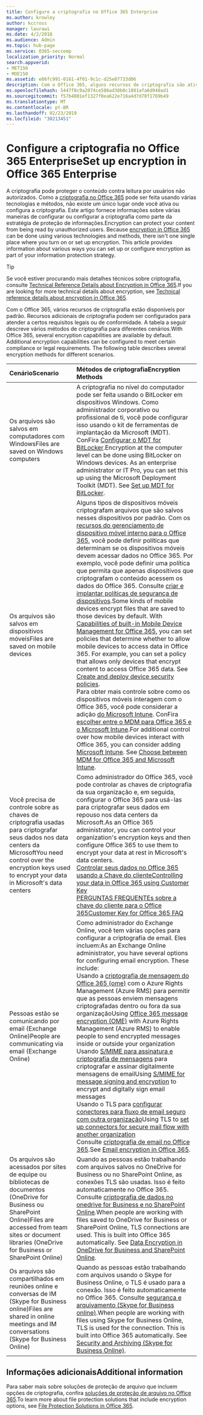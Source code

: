 ```yaml
---
title: Configure a criptografia no Office 365 Enterprise
ms.author: krowley
author: kccross
manager: laurawi
ms.date: 4/2/2018
ms.audience: Admin
ms.topic: hub-page
ms.service: O365-seccomp
localization_priority: Normal
search.appverid:
- MET150
- MOE150
ms.assetid: e86fc991-0161-4f01-9c1c-d25e87733d06
description: Com o Office 365, alguns recursos de criptografia são ativados por padrão; outros recursos podem ser configurados para atender a certos requisitos legais ou de conformidade.
ms.openlocfilehash: 5447f8c9a2074ce586ad38b0c1881afa6d948ad1
ms.sourcegitcommit: f57b4001ef1327f0ea622e716a4d7d78f1769b49
ms.translationtype: MT
ms.contentlocale: pt-BR
ms.lasthandoff: 02/23/2019
ms.locfileid: "30213451"
---
```

# <a name="set-up-encryption-in-office-365-enterprise"></a><span data-ttu-id="2a99b-103">Configure a criptografia no Office 365 Enterprise</span><span class="sxs-lookup"><span data-stu-id="2a99b-103">Set up encryption in Office 365 Enterprise</span></span>

<span data-ttu-id="2a99b-p101">A criptografia pode proteger o conteúdo contra leitura por usuários não autorizados. Como a [criptografia no Office 365](encryption.md) pode ser feita usando várias tecnologias e métodos, não existe um único lugar onde você ativa ou configura a criptografia. Este artigo fornece informações sobre várias maneiras de configurar ou configurar a criptografia como parte da estratégia de proteção de informações.</span><span class="sxs-lookup"><span data-stu-id="2a99b-p101">Encryption can protect your content from being read by unauthorized users. Because [encryption in Office 365](encryption.md) can be done using various technologies and methods, there isn't one single place where you turn on or set up encryption. This article provides information about various ways you can set up or configure encryption as part of your information protection strategy.</span></span> 
  
> [!TIP]
> <span data-ttu-id="2a99b-107">Se você estiver procurando mais detalhes técnicos sobre criptografia, consulte [Technical Reference Details about Encryption in Office 365](technical-reference-details-about-encryption.md).</span><span class="sxs-lookup"><span data-stu-id="2a99b-107">If you are looking for more technical details about encryption, see [Technical reference details about encryption in Office 365](technical-reference-details-about-encryption.md).</span></span> 
  
<span data-ttu-id="2a99b-p102">Com o Office 365, vários recursos de criptografia estão disponíveis por padrão. Recursos adicionais de criptografia podem ser configurados para atender a certos requisitos legais ou de conformidade. A tabela a seguir descreve vários métodos de criptografia para diferentes cenários.</span><span class="sxs-lookup"><span data-stu-id="2a99b-p102">With Office 365, several encryption capabilities are available by default. Additional encryption capabilities can be configured to meet certain compliance or legal requirements. The following table describes several encryption methods for different scenarios.</span></span>
  
|<span data-ttu-id="2a99b-111">**Cenário**</span><span class="sxs-lookup"><span data-stu-id="2a99b-111">**Scenario**</span></span>|<span data-ttu-id="2a99b-112">**Métodos de criptografia**</span><span class="sxs-lookup"><span data-stu-id="2a99b-112">**Encryption Methods**</span></span>|
|:-----|:-----|
|<span data-ttu-id="2a99b-113">Os arquivos são salvos em computadores com Windows</span><span class="sxs-lookup"><span data-stu-id="2a99b-113">Files are saved on Windows computers</span></span>  <br/> |<span data-ttu-id="2a99b-p103">A criptografia no nível do computador pode ser feita usando o BitLocker em dispositivos Windows. Como administrador corporativo ou profissional de ti, você pode configurar isso usando o kit de ferramentas de implantação da Microsoft (MDT). ConFira [Configurar o MDT for BitLocker](https://go.microsoft.com/fwlink/?linkid=849282).</span><span class="sxs-lookup"><span data-stu-id="2a99b-p103">Encryption at the computer level can be done using BitLocker on Windows devices. As an enterprise administrator or IT Pro, you can set this up using the Microsoft Deployment Toolkit (MDT). See [Set up MDT for BitLocker](https://go.microsoft.com/fwlink/?linkid=849282).  </span></span><br/> |
|<span data-ttu-id="2a99b-117">Os arquivos são salvos em dispositivos móveis</span><span class="sxs-lookup"><span data-stu-id="2a99b-117">Files are saved on mobile devices</span></span>  <br/> |<span data-ttu-id="2a99b-p104">Alguns tipos de dispositivos móveis criptografam arquivos que são salvos nesses dispositivos por padrão. Com os [recursos do gerenciamento de dispositivo móvel interno para o Office 365](https://support.office.com/article/a1da44e5-7475-4992-be91-9ccec25905b0), você pode definir políticas que determinam se os dispositivos móveis devem acessar dados no Office 365. Por exemplo, você pode definir uma política que permita que apenas dispositivos que criptografam o conteúdo acessem os dados do Office 365. Consulte [criar e implantar políticas de segurança de dispositivos](https://support.office.com/article/d310f556-8bfb-497b-9bd7-fe3c36ea2fd6).</span><span class="sxs-lookup"><span data-stu-id="2a99b-p104">Some kinds of mobile devices encrypt files that are saved to those devices by default. With [Capabilities of built-in Mobile Device Management for Office 365](https://support.office.com/article/a1da44e5-7475-4992-be91-9ccec25905b0), you can set policies that determine whether to allow mobile devices to access data in Office 365. For example, you can set a policy that allows only devices that encrypt content to access Office 365 data. See [Create and deploy device security policies](https://support.office.com/article/d310f556-8bfb-497b-9bd7-fe3c36ea2fd6).  </span></span><br/> <span data-ttu-id="2a99b-p105">Para obter mais controle sobre como os dispositivos móveis interagem com o Office 365, você pode considerar a adição [do Microsoft Intune](https://aka.ms/qzln04). ConFira [escolher entre o MDM para Office 365 e o Microsoft Intune](https://support.office.com/article/c93d9ab9-efb2-4349-9b93-30c30562ee22).</span><span class="sxs-lookup"><span data-stu-id="2a99b-p105">For additional control over how mobile devices interact with Office 365, you can consider adding [Microsoft Intune](https://aka.ms/qzln04). See [Choose between MDM for Office 365 and Microsoft Intune](https://support.office.com/article/c93d9ab9-efb2-4349-9b93-30c30562ee22).  </span></span><br/> |
|<span data-ttu-id="2a99b-124">Você precisa de controle sobre as chaves de criptografia usadas para criptografar seus dados nos data centers da Microsoft</span><span class="sxs-lookup"><span data-stu-id="2a99b-124">You need control over the encryption keys used to encrypt your data in Microsoft's data centers</span></span>  <br/> | <span data-ttu-id="2a99b-125">Como administrador do Office 365, você pode controlar as chaves de criptografia da sua organização e, em seguida, configurar o Office 365 para usá-las para criptografar seus dados em repouso nos data centers da Microsoft.</span><span class="sxs-lookup"><span data-stu-id="2a99b-125">As an Office 365 administrator, you can control your organization's encryption keys and then configure Office 365 to use them to encrypt your data at rest in Microsoft's data centers.</span></span>  <br/> [<span data-ttu-id="2a99b-126">Controlar seus dados no Office 365 usando a Chave do cliente</span><span class="sxs-lookup"><span data-stu-id="2a99b-126">Controlling your data in Office 365 using Customer Key</span></span>](controlling-your-data-using-customer-key.md) <br/> [<span data-ttu-id="2a99b-127">PERGUNTAS FREQUENTEs sobre a chave do cliente para o Office 365</span><span class="sxs-lookup"><span data-stu-id="2a99b-127">Customer Key for Office 365 FAQ</span></span>](service-encryption-with-customer-key-faq.md) <br/> |
|<span data-ttu-id="2a99b-128">Pessoas estão se comunicando por email (Exchange Online)</span><span class="sxs-lookup"><span data-stu-id="2a99b-128">People are communicating via email (Exchange Online)</span></span>  <br/> | <span data-ttu-id="2a99b-p106">Como administrador do Exchange Online, você tem várias opções para configurar a criptografia de email. Eles incluem:</span><span class="sxs-lookup"><span data-stu-id="2a99b-p106">As an Exchange Online administrator, you have several options for configuring email encryption. These include:  </span></span><br/>  <span data-ttu-id="2a99b-131">Usando a [criptografia de mensagem do Office 365 (ome)](set-up-new-message-encryption-capabilities.md) com o Azure Rights Management (Azure RMS) para permitir que as pessoas enviem mensagens criptografadas dentro ou fora da sua organização</span><span class="sxs-lookup"><span data-stu-id="2a99b-131">Using [Office 365 message encryption (OME)](set-up-new-message-encryption-capabilities.md) with Azure Rights Management (Azure RMS) to enable people to send encrypted messages inside or outside your organization</span></span>  <br/>  <span data-ttu-id="2a99b-132">Usando [S/MIME para assinatura e criptografia de mensagens](https://aka.ms/c6dozg) para criptografar e assinar digitalmente mensagens de email</span><span class="sxs-lookup"><span data-stu-id="2a99b-132">Using [S/MIME for message signing and encryption](https://aka.ms/c6dozg) to encrypt and digitally sign email messages</span></span>  <br/>  <span data-ttu-id="2a99b-133">Usando o TLS para [configurar conectores para fluxo de email seguro com outra organização](https://aka.ms/hs809p)</span><span class="sxs-lookup"><span data-stu-id="2a99b-133">Using TLS to [set up connectors for secure mail flow with another organization](https://aka.ms/hs809p)</span></span> <br/>  <span data-ttu-id="2a99b-134">Consulte [criptografia de email no Office 365](https://aka.ms/hic3f7).</span><span class="sxs-lookup"><span data-stu-id="2a99b-134">See [Email encryption in Office 365](https://aka.ms/hic3f7).</span></span>  <br/> |
|<span data-ttu-id="2a99b-135">Os arquivos são acessados por sites de equipe ou bibliotecas de documentos (OneDrive for Business ou SharePoint Online)</span><span class="sxs-lookup"><span data-stu-id="2a99b-135">Files are accessed from team sites or document libraries (OneDrive for Business or SharePoint Online)</span></span>  <br/> |<span data-ttu-id="2a99b-p107">Quando as pessoas estão trabalhando com arquivos salvos no OneDrive for Business ou no SharePoint Online, as conexões TLS são usadas. Isso é feito automaticamente no Office 365. Consulte [criptografia de dados no onedrive for Business e no SharePoint Online](https://go.microsoft.com/fwlink/?linkid=526379).</span><span class="sxs-lookup"><span data-stu-id="2a99b-p107">When people are working with files saved to OneDrive for Business or SharePoint Online, TLS connections are used. This is built into Office 365 automatically. See [Data Encryption in OneDrive for Business and SharePoint Online](https://go.microsoft.com/fwlink/?linkid=526379).  </span></span><br/> |
|<span data-ttu-id="2a99b-139">Os arquivos são compartilhados em reuniões online e conversas de IM (Skype for Business online)</span><span class="sxs-lookup"><span data-stu-id="2a99b-139">Files are shared in online meetings and IM conversations (Skype for Business Online)</span></span>  <br/> |<span data-ttu-id="2a99b-p108">Quando as pessoas estão trabalhando com arquivos usando o Skype for Business Online, o TLS é usado para a conexão. Isso é feito automaticamente no Office 365. Consulte [segurança e arquivamento (Skype for Business online)](https://aka.ms/nuq4ws).</span><span class="sxs-lookup"><span data-stu-id="2a99b-p108">When people are working with files using Skype for Business Online, TLS is used for the connection. This is built into Office 365 automatically. See [Security and Archiving (Skype for Business Online)](https://aka.ms/nuq4ws).  </span></span><br/> |
   
## <a name="additional-information"></a><span data-ttu-id="2a99b-143">Informações adicionais</span><span class="sxs-lookup"><span data-stu-id="2a99b-143">Additional information</span></span>

<span data-ttu-id="2a99b-144">Para saber mais sobre soluções de proteção de arquivo que incluem opções de criptografia, confira [soluções de proteção de arquivo no Office 365](https://www.microsoft.com/en-us/download/details.aspx?id=55523).</span><span class="sxs-lookup"><span data-stu-id="2a99b-144">To learn more about file protection solutions that include encryption options, see [File Protection Solutions in Office 365](https://www.microsoft.com/en-us/download/details.aspx?id=55523).</span></span>
  

